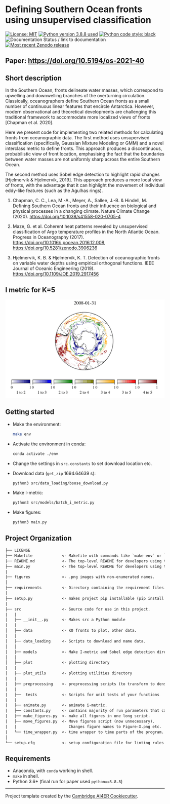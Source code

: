 # Defining Southern Ocean fronts using unsupervised classification

<a href=https://opensource.org/licenses/MIT><img src='https://img.shields.io/badge/License-MIT-blue.svg' alt='License: MIT' /></a>
<a href=https://www.python.org/downloads/release/python-388/><img src='https://img.shields.io/badge/python-3.8-blue.svg' alt='Python version 3.8.8 used' /></a>
<a href="https://github.com/psf/black"><img alt="Python code style: black" src="https://img.shields.io/badge/code%20style-black-000000.svg"></a>
<img src='https://readthedocs.org/projects/so-fronts/badge/?version=latest' alt='Documentation Status / link to documentation' />
<a href=https://zenodo.org/badge/latestdoi/318541083><img src='https://zenodo.org/badge/318541083.svg' alt='Most recent Zenodo release' /></a>

## Paper: https://doi.org/10.5194/os-2021-40

## Short description

In the Southern Ocean, fronts delineate water masses, which correspond to upwelling
and downwelling branches of the overturning circulation. Classically, oceanographers
define Southern Ocean fronts as a small number of continuous linear features that
encircle Antarctica. However, modern observational and theoretical developments are
challenging this traditional framework to accommodate more localized views of fronts
[Chapman et al. 2020].

Here we present code for implementing two related methods for calculating fronts from
oceanographic data. The first method uses unsupervised classification (specifically,
Gaussian Mixture Modeling or GMM) and a novel interclass metric to define fronts.
This approach produces a discontinuous, probabilistic view of front location,
emphasising the fact that the boundaries between water masses are not uniformly sharp
across the entire Southern Ocean.

The second method uses Sobel edge detection to highlight
rapid changes [Hjelmervik & Hjelmervik, 2019].
This approach produces a more local view of fronts,
with the advantage that it can highlight the movement
of individual eddy-like features (such as the Agulhas rings).

1. Chapman, C. C., Lea, M.-A., Meyer, A., Sallee, J.-B. & Hindell, M.
    Defining Southern Ocean fronts and their influence on biological and
    physical processes in a changing climate. Nature Climate Change (2020).
    https://doi.org/10.1038/s41558-020-0705-4

2. Maze, G. et al. Coherent heat patterns revealed by unsupervised
    classification of Argo temperature profiles in the North Atlantic Ocean.
    Progress in Oceanography (2017).
    https://doi.org/10.1016/j.pocean.2016.12.008,
    https://doi.org/10.5281/zenodo.3906236

3. Hjelmervik, K. B. & Hjelmervik, K. T. Detection of oceanographic fronts
    on variable water depths using empirical orthogonal functions.
    IEEE Journal of Oceanic Engineering (2019).
    https://doi.org/10.1109/JOE.2019.2917456

## I metric for K=5

![I metric for K=5](gifs/boundaries-k5.gif)

## Getting started

- Make the environment:

    ```bash
    make env
    ```

- Activate the environment in conda:

     ```bash
     conda activate ./env
     ```

- Change the settings in `src.constants` to set download location etc.

- Download data (`get_zip`  1694.64639 s):

   ```bash
   python3 src/data_loading/bsose_download.py
   ```

- Make I-metric:

   ```bash
   python3 src/models/batch_i_metric.py
   ```

- Make figures:

   ```bash
   python3 main.py
   ```

## Project Organization

```txt
├── LICENSE
├── Makefile             <- Makefile with commands like `make env` or `make `
├── README.md            <- The top-level README for developers using this project.
├── main.py              <- The top-level README for developers using this project.
|
├── figures              <- .png images with non-enumerated names.
│
├── requirements         <- Directory containing the requirement files.
│
├── setup.py             <- makes project pip installable (pip install -e .) so src can be imported
|
├── src                  <- Source code for use in this project.
|   |
│   ├── __init__.py      <- Makes src a Python module
|   |
│   ├── data             <- KO fronts to plot, other data.
│   │
│   ├── data_loading     <- Scripts to download and name data.
│   │
│   ├── models           <- Make I-metric and Sobel edge detection directory.
│   │
│   ├── plot             <- plotting directory
|   |
│   ├── plot_utils       <- plotting utilities directory
|   |
│   ├── preprocessing    <- preprocessing scripts (to transform to density etc.).
|   |
|   ├──  tests           <- Scripts for unit tests of your functions
|   | 
|   ├── animate.py       <- animate i-metric.
|   ├── constants.py     <- contains majority of run parameters that can be changed.
|   ├── make_figures.py  <- make all figures in one long script.
|   ├── move_figures.py  <- Move figures script (now unnecessary). 
|   |                       Changes figure names to Figure-X.png etc.
|   └── time_wrapper.py  <- time wrapper to time parts of the program.
│
└── setup.cfg            <- setup configuration file for linting rules
```

## Requirements

- Anaconda, with `conda` working in shell.
- `make` in shell.
- Python 3.6+ (final run for paper used `python==3.8.8`)

--------------------------------------------------------

Project template created by the
[Cambridge AI4ER Cookiecutter](https://github.com/ai4er-cdt/ai4er-cookiecutter).
